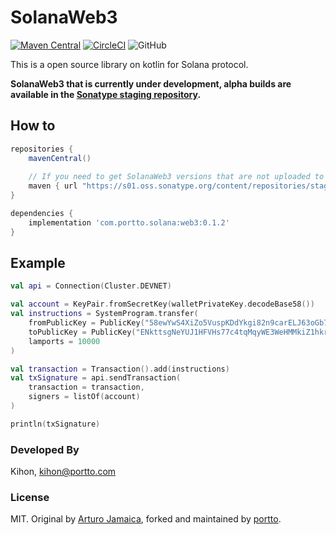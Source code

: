 # SolanaWeb3

[![Maven Central](https://img.shields.io/maven-central/v/com.portto/solana.web3.svg?label=Maven%20Central)](https://search.maven.org/search?q=g:%22com.portto%22%20AND%20a:%22solana.web3%22)
[![CircleCI](https://img.shields.io/circleci/build/github/portto/solana-web3.kotlin/master)](https://circleci.com/gh/portto/solana-web3.kotlin/tree/master)
![GitHub](https://img.shields.io/github/license/portto/solana-web3.kotlin)

This is a open source library on kotlin for Solana protocol.

**SolanaWeb3 that is currently under development, alpha builds are available in the [Sonatype staging repository](https://s01.oss.sonatype.org/content/repositories/staging/com/portto/solana/web3/).**

## How to
```gradle
repositories {
    mavenCentral()
    
    // If you need to get SolanaWeb3 versions that are not uploaded to Maven Central.
    maven { url "https://s01.oss.sonatype.org/content/repositories/staging/" }
}

dependencies {
    implementation 'com.portto.solana:web3:0.1.2'
}
```

## Example

```kotlin
val api = Connection(Cluster.DEVNET)

val account = KeyPair.fromSecretKey(walletPrivateKey.decodeBase58())
val instructions = SystemProgram.transfer(
    fromPublicKey = PublicKey("58ewYwS4XiZo5VuspKDdYkgi82n9carELJ63oGb7AZUq"),
    toPublicKey = PublicKey("ENkttsgNeYUJ1HFVHs77c4tqMqyWE3WeHMMkiZ1hkr7x"),
    lamports = 10000
)

val transaction = Transaction().add(instructions)
val txSignature = api.sendTransaction(
    transaction = transaction,
    signers = listOf(account)
)

println(txSignature)
```

### Developed By

Kihon, <kihon@portto.com>


### License

MIT. Original by [Arturo Jamaica](https://github.com/ajamaica/Solana.kt), forked and maintained by [portto](https://github.com/portto/).
